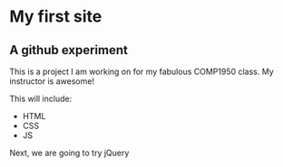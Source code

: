 # My first site
## A github experiment

This is a project I am working on for my fabulous COMP1950 class.  My instructor is awesome!

This will include:

* HTML
* CSS
* JS

Next, we are going to try jQuery
